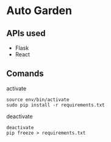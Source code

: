 # Auto Garden

## APIs used
- Flask
- React

## Comands
activate

```
source env/bin/activate
sudo pip install -r requirements.txt
```
deactivate
```
deactivate
pip freeze > requirements.txt

```

